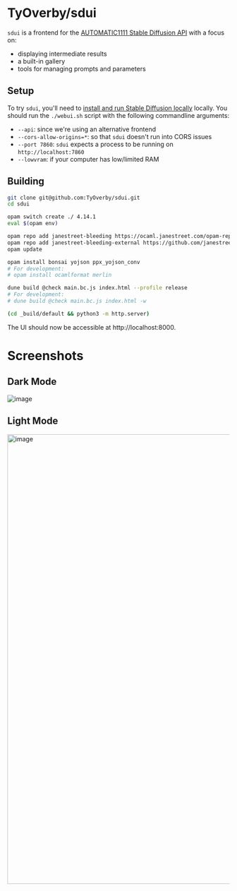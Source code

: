 # TyOverby/sdui

`sdui` is a frontend for the [AUTOMATIC1111 Stable Diffusion API](https://github.com/AUTOMATIC1111/stable-diffusion-webui) 
with a focus on:

- displaying intermediate results
- a built-in gallery 
- tools for managing prompts and parameters

## Setup

To try `sdui`, you'll need to [install and run Stable Diffusion locally](https://github.com/AUTOMATIC1111/stable-diffusion-webui#installation-and-running) locally.
You should run the `./webui.sh` script with the following commandline arguments:

- `--api`: since we're using an alternative frontend
- `--cors-allow-origins=*`: so that `sdui` doesn't run into CORS issues
- `--port 7860`: `sdui` expects a process to be running on `http://localhost:7860`
- `--lowvram`: if your computer has low/limited RAM

## Building

```bash
git clone git@github.com:TyOverby/sdui.git
cd sdui

opam switch create ./ 4.14.1
eval $(opam env)

opam repo add janestreet-bleeding https://ocaml.janestreet.com/opam-repository
opam repo add janestreet-bleeding-external https://github.com/janestreet/opam-repository.git#external-packages
opam update

opam install bonsai yojson ppx_yojson_conv
# For development:
# opam install ocamlformat merlin

dune build @check main.bc.js index.html --profile release
# For development: 
# dune build @check main.bc.js index.html -w

(cd _build/default && python3 -m http.server)
```

The UI should now be accessible at http://localhost:8000.

# Screenshots
## Dark Mode
![image](https://github.com/TyOverby/sdui/assets/573215/7da96654-a9fd-41a4-9bc3-1e9e7c560a28)

## Light Mode
<img width="1019" alt="image" src="https://github.com/TyOverby/sdui/assets/573215/b84dc7f0-00ed-4a5e-ac1e-6a757eda81d9">

